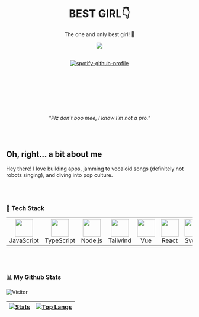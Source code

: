 
<h1 align="center">
  	BEST GIRL👇
</h1>

<p align="center">
   The one and only best girl! 💖
</p>

<div align="center">
 <img src="./momo.gif"/>
</div>

<br>

<div align="center">

[![spotify-github-profile](https://spotify-github-profile.kittinanx.com/api/view?uid=xfh2gj98yefngjy8h67m0l80c&cover_image=true&theme=default&show_offline=false&background_color=121212&interchange=false)](https://github.com/kittinan/spotify-github-profile)

</div>

<!-- ## 10 Reasons Why Momo Ayase is BEST GIRL

1. **Superpowers and brains?** She's got both! #brainsandbeauty
2. Ghost believer, alien skeptic. A unique combo that's oddly endearing.
3. A badass fighter who can kick any ghost or alien's butt.
4. **Fashion Queen** – Her outfits are always on point! ✨
5. A loyal friend who's always there for her squad. ❤️
6. Her reactions? Absolutely priceless.
7. She’s unapologetically herself.
8. Her relationship with Okarun is pure goals.
9. Always striving to learn and grow.
10. She’s just plain cool. 😎 -->

<br>
<br>
<br>
<br>
<br>
<br>


<p align="center">
   <em>"Plz don’t boo mee, I know I’m not a pro."</em>
</p>

<br>
<br>

## Oh, right... a bit about me 

Hey there! I love building apps, jamming to vocaloid songs (definitely not robots singing), and diving into pop culture.


<br>
<br>

### 🚀 Tech Stack 
<table align="center">
   <tr>
      <td align="center" width="96">
         <img src="https://img.icons8.com/color/2x/javascript.png" width="48" height="48"/>
         <br>JavaScript
      </td>
       <td align="center" width="96">
         <img src="https://img.icons8.com/color/2x/typescript.png" width="48" height="48"/>
         <br>TypeScript
      </td>
      <td align="center" width="96">
         <img src="https://img.icons8.com/fluency/2x/node-js.png" width="48" height="48"/>
         <br>Node.js
      </td>
       <td align="center" width="96">
         <img src="https://img.icons8.com/fluency/2x/tailwind_css.png" width="48" height="48"/>
         <br>Tailwind
      </td>
      <td align="center" width="96">
         <img src="https://img.icons8.com/color/2x/vue-js.png" width="48" height="48"/>
         <br>Vue
      </td>
      <td align="center" width="96">
         <img src="https://img.icons8.com/color/2x/react-native.png" width="48" height="48"/>
         <br>React
      </td>
      <td align="center" width="96">
         <img src="https://iconape.com/wp-content/png_logo_vector/svelte-logo-by-gengns.png" width="48" height="48"/>
         <br>Svelte
      </td>
   </tr>
</table>


<br>
<br>

### 📊 My Github Stats 

![Visitor](https://count.getloli.com/get/@:hansfigo)

| [![Stats](https://github-readme-stats-xn39.vercel.app/api?username=hansfigo&show_icons=true&theme=transparent)](https://github.com/hansfigo/hansfigo) | [![Top Langs](https://github-readme-stats.vercel.app/api/top-langs/?username=hansfigo&layout=compact&langs_count=8&theme=transparent)](https://github.com/hansfigo/hansfigo) |
| --- | --- |





	


